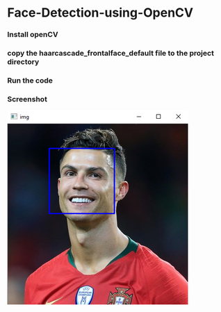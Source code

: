 # Face-Detection-using-OpenCV
       
### Install openCV 
### copy the haarcascade_frontalface_default file to the project directory
### Run the code

### Screenshot           
![](https://github.com/ashishrana080699/Face-Detection-using-OpenCV/blob/master/Screenshot.png)
